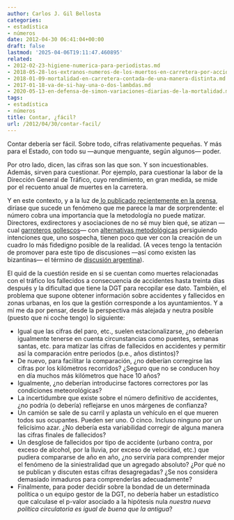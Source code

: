 ```yaml
---
author: Carlos J. Gil Bellosta
categories:
- estadística
- números
date: 2012-04-30 06:41:04+00:00
draft: false
lastmod: '2025-04-06T19:11:47.460895'
related:
- 2012-02-23-higiene-numerica-para-periodistas.md
- 2018-05-28-los-extranos-numeros-de-los-muertos-en-carretera-por-accidente.md
- 2018-01-09-mortalidad-en-carretera-contada-de-una-manera-distinta.md
- 2017-01-18-va-de-si-hay-una-o-dos-lambdas.md
- 2020-05-13-en-defensa-de-simon-variaciones-diarias-de-la-mortalidad.md
tags:
- estadística
- números
title: Contar, ¿fácil?
url: /2012/04/30/contar-facil/
---
```


Contar debería ser fácil. Sobre todo, cifras relativamente pequeñas. Y más para el Estado, con todo su —aunque menguante, según algunos— poder.

Por otro lado, dicen, las cifras son las que son. Y son incuestionables. Además, sirven para cuestionar. Por ejemplo, para cuestionar la labor de la Dirección General de Tráfico, cuyo rendimiento, en gran medida, se mide por el recuento anual de muertes en la carretera.

Y en este contexto, y a la luz de[ lo publicado recientemente en la prensa](http://politica.elpais.com/politica/2012/03/09/actualidad/1331315797_121059.html), diríase que sucede un fenómeno que me parece la mar de sorprendente: el número cobra una importancia que la metodología no puede matizar. Directores, exdirectores y asociaciones de no sé muy bien qué, se atizan —cual [garroteros gollescos](http://es.wikipedia.org/wiki/Duelo_a_garrotazos)— con [alternativas metodológicas](http://politica.elpais.com/politica/2012/04/27/actualidad/1335541418_925227.html) persiguiendo intenciones que, uno sospecha, tienen poco que ver con la creación de un cuadro lo más fidedigno posible de la realidad. (A veces tengo la tentación de promover para este tipo de discusiones —así como existen las bizantinas— el término de [discusión argentina](https://datanalytics.com/2012/02/27/desconfianza-en-la-estadistica-publica-argentina/)).

El quid de la cuestión reside en si se cuentan como muertes relacionadas con el tráfico los fallecidos a consecuencia de accidentes hasta treinta días después y la dificultad que tiene la DGT para recopilar ese dato. También, el problema que supone obtener información sobre accidentes y fallecidos en zonas urbanas, en los que la gestión corresponde a los ayuntamientos. Y a mí me da por pensar, desde la perspectiva más alejada y neutra posible (puesto que ni coche tengo) lo siguiente:

* Igual que las cifras del paro, etc., suelen estacionalizarse, ¿no deberían igualmente tenerse en cuenta circunstancias como puentes, semanas santas, etc. para matizar las cifras de fallecidos en accidentes y permitir así la comparación entre periodos (p.e., años distintos)?
* De nuevo, para facilitar la comparación, ¿no deberían corregirse las cifras por los kilómetros recorridos? ¿Seguro que no se conducen hoy en día muchos más kilómetros que hace 10 años?
* Igualmente, ¿no deberían introducirse factores correctores por las condiciones meteorológicas?
* La incertidumbre que existe sobre el número definitivo de accidentes, ¿no podría (o debería) reflejarse en unos márgenes de confianza?
* Un camión se sale de su carril y aplasta un vehículo en el que mueren todos sus ocupantes. Pueden ser uno. O cinco. Incluso ninguno por un felicísimo azar. ¿No debería esta variabilidad corregir de alguna manera las cifras finales de fallecidos?
* Un desglose de fallecidos por tipo de accidente (urbano contra, por exceso de alcohol, por la lluvia, por exceso de velocidad, etc.) que pudiera compararse de año en año, ¿no serviría para comprender mejor el fenómeno de la siniestralidad que un agregado absoluto? ¿Por qué no se publican y discuten estas cifras desagregadas? ¿Se nos considera demasiado inmaduros para comprenderlas adecuadamente?
* Finalmente, para poder decidir sobre la bondad de un determinada política o un equipo gestor de la DGT, no debería haber un estadístico que calculase el p-valor asociado a la hipótesis nula _nuestra nueva política circulatoria es igual de buena que la antigua_?